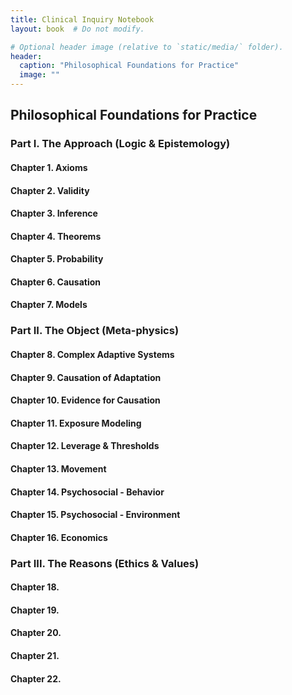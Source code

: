 ```yaml
---
title: Clinical Inquiry Notebook
layout: book  # Do not modify.

# Optional header image (relative to `static/media/` folder).
header:
  caption: "Philosophical Foundations for Practice"
  image: ""
---
```


## Philosophical Foundations for Practice

### Part I. The Approach (Logic & Epistemology)

#### Chapter 1. Axioms
#### Chapter 2. Validity
#### Chapter 3. Inference
#### Chapter 4. Theorems
#### Chapter 5. Probability
#### Chapter 6. Causation
#### Chapter 7. Models

### Part II. The Object (Meta-physics)

#### Chapter 8. Complex Adaptive Systems 
#### Chapter 9. Causation of Adaptation 
#### Chapter 10. Evidence for Causation
#### Chapter 11. Exposure Modeling
#### Chapter 12. Leverage & Thresholds
#### Chapter 13. Movement
#### Chapter 14. Psychosocial - Behavior
#### Chapter 15. Psychosocial - Environment
#### Chapter 16. Economics

### Part III. The Reasons (Ethics & Values)

#### Chapter 18. 
#### Chapter 19. 
#### Chapter 20. 
#### Chapter 21. 
#### Chapter 22. 

